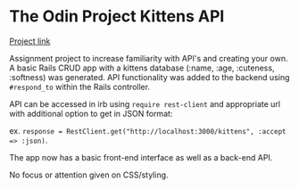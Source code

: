 # The Odin Project Kittens API

[Project link](https://www.theodinproject.com/courses/ruby-on-rails/lessons/kittens-api)

Assignment project to increase familiarity with API's and creating your own.  A basic Rails CRUD app with a kittens database (:name, :age, :cuteness, :softness) was generated.  API functionality was added to the backend using `#respond_to` within the Rails controller.  

API can be accessed in irb using `require rest-client` and appropriate url with additional option to get in JSON format:

ex. `response = RestClient.get("http://localhost:3000/kittens", :accept => :json)`.  

The app now has a basic front-end interface as well as a back-end API.

No focus or attention given on CSS/styling.